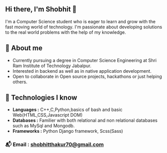 ## Hi there, I'm Shobhit 👋

<!--
**shobhit747/shobhit747** is a ✨ _special_ ✨ repository because its `README.md` (this file) appears on your GitHub profile.

Here are some ideas to get you started:

- 🔭 I’m currently working on ...
- 🌱 I’m currently learning ...
- 👯 I’m looking to collaborate on ...
- 🤔 I’m looking for help with ...
- 💬 Ask me about ...
- 📫 How to reach me: ...
- 😄 Pronouns: ...
- ⚡ Fun fact: ...
-->

I'm a Computer Science student who is eager to learn and grow with the fast moving world of technology.
I'm passionate about developing solutions to the real world problems with the help of my knowledge.

## 🌟 About me
* Currently pursuing a degree in Computer Science Engineering at Shri Ram Institute of Technology Jabalpur.
* Interested in backend as well as in native application development.
* Open to collaborate in Open source projects, hackathons or just helping others.

## 🔩 Technologies I know
* **Languages :** C++,C,Python,basics of bash and basic Web(HTML,CSS,Javascript DOM)
* **Databases :** Familier with both relational and non relational databases such as MySql and Mongodb.
* **Frameworks :** Python Django framework, Scss(Sass)

### 📬 **Email :** shobhitthakur70@gmail.com
